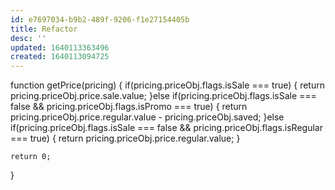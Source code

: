 ```yaml
---
id: e7697034-b9b2-489f-9206-f1e27154405b
title: Refactor
desc: ''
updated: 1640113363496
created: 1640113094725
---
```


function getPrice(pricing) {
	if(pricing.priceObj.flags.isSale === true) {
		return pricing.priceObj.price.sale.value;
	}else if(pricing.priceObj.flags.isSale === false && pricing.priceObj.flags.isPromo === true) {
		return pricing.priceObj.price.regular.value - pricing.priceObj.saved;
	}else if(pricing.priceObj.flags.isSale === false && pricing.priceObj.flags.isRegular === true) {
		return pricing.priceObj.price.regular.value;
	}

	return 0;
}